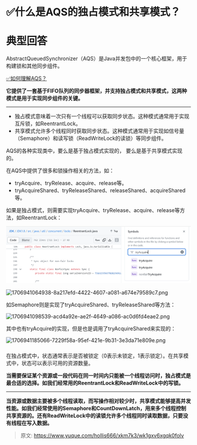 # ✅什么是AQS的独占模式和共享模式？

# 典型回答


AbstractQueuedSynchronizer（AQS）是Java并发包中的一个核心框架，用于构建锁和其他同步组件。



[✅如何理解AQS？](https://www.yuque.com/hollis666/xkm7k3/qka9yt)



**它提供了一套基于FIFO队列的同步器框架，并支持独占模式和共享模式，这两种模式是用于实现同步组件的关键。**

****

+ 独占模式意味着一次只有一个线程可以获取同步状态。这种模式通常用于实现互斥锁，如ReentrantLock。
+ 共享模式允许多个线程同时获取同步状态。这种模式通常用于实现如信号量（Semaphore）和读写锁（ReadWriteLock的读锁）等同步组件。



AQS的各种实现类中，要么是基于独占模式实现的， 要么是基于共享模式实现的。



在AQS中提供了很多和锁操作相关的方法，如：



+ tryAcquire、tryRelease、acquire、release等。
+ tryAcquireShared、tryReleaseShared、releaseShared、acquireShared等。



如果是独占模式，则需要实现tryAcquire、tryRelease、acquire、release等方法，如ReentrantLock：



![1706941054967-75daa8c3-92d1-4c20-8438-34bf758b83be.png](./img/gYCbQzEUyIwNLF4m/1706941054967-75daa8c3-92d1-4c20-8438-34bf758b83be-514191.png)



![1706941064938-8a217efd-4422-4607-a081-a674e79589c7.png](./img/gYCbQzEUyIwNLF4m/1706941064938-8a217efd-4422-4607-a081-a674e79589c7-178634.png)



如Semaphore则是实现了tryAcquireShared、tryReleaseShared等方法：



![1706941098539-acd4a92e-ae2f-4649-a086-ac0d6fd4eae2.png](./img/gYCbQzEUyIwNLF4m/1706941098539-acd4a92e-ae2f-4649-a086-ac0d6fd4eae2-165585.png)



其中也有tryAcquire的实现，但是也是调用了tryAcquireShared来实现的：



![1706941185066-7229f58a-95ef-421e-9b31-3e3da71e809e.png](./img/gYCbQzEUyIwNLF4m/1706941185066-7229f58a-95ef-421e-9b31-3e3da71e809e-410791.png)



### 
在独占模式中，状态通常表示是否被锁定（0表示未锁定，1表示锁定）。在共享模式中，状态可以表示可用的资源数量。



**当需要保证某个资源或一段代码在同一时间内只能被一个线程访问时，独占模式是最合适的选择。如我们经常用的ReentrantLock和ReadWriteLock中的写锁。**

****

**当资源或数据主要被多个线程读取，而写操作相对较少时，共享模式能够提高并发性能。如我们经常使用的Semaphore和CountDownLatch，用来多个线程控制共享资源的。还有ReadWriteLock中的读锁允许多个线程同时读取数据，只要没有线程在写入数据。**



> 原文: <https://www.yuque.com/hollis666/xkm7k3/wk1gxv6xgqk0folv>